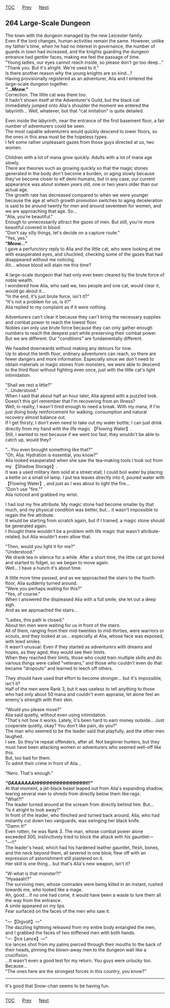 [TOC](../readme.md)&nbsp;&nbsp;&nbsp;&nbsp;&nbsp;&nbsp;[Prev](chapter0263.md)&nbsp;&nbsp;&nbsp;&nbsp;&nbsp;&nbsp;[Next](chapter0265.md)



## 264 Large-Scale Dungeon

The town with the dungeon managed by the new Leicester family.  
Even if the lord changes, human activities remain the same. However,
unlike my father's time, when he had no interest in governance, the
number of guards in town had increased, and the knights guarding the
dungeon entrance had gentler faces, making me feel the passage of
time.  
"Young ladies, our eyes cannot reach inside, so please don't go too
deep..."  
"Thank you. But it's alright. We're used to it."  
Is there another reason why the young knights are so kind...?  
Having provisionally registered as an adventurer, Alia and I entered the
large-scale dungeon together.  
***"...Meow."***  
Correction. The little cat was there too.  
It hadn't shown itself at the Adventurer's Guild, but the black cat
immediately jumped onto Alia's shoulder the moment we entered the
labyrinth... Well, whatever, but that "cat imitation" is quite
detailed.  
  
Even inside the labyrinth, near the entrance of the first basement
floor, a fair number of adventurers could be seen.  
The most capable adventurers would quickly descend to lower floors, so
the ones in this area must be the hopeless types.  
I felt some rather unpleasant gazes from those guys directed at us, two
women.  
  
Children with a lot of mana grow quickly. Adults with a lot of mana age
slowly.  
There are theories such as growing quickly so that the magic stones
generated in the body don't become a burden, or aging slowly because
they've become closer to elf demi-humans, but in any case, our current
appearance was about sixteen years old, one or two years older than our
actual age.  
The growth rate has decreased compared to when we were younger because
the age at which growth promotion switches to aging deceleration is said
to be around twenty for men and around seventeen for women, and we are
approaching that age. So...  
"Alia, you're beautiful."  
Enough to unnecessarily attract the gazes of men. But still, you're more
beautiful covered in blood.  
"Don't say silly things, let's decide on a capture route."  
"Yes, yes."  
***"Meow..."***  
I gave a perfunctory reply to Alia and the little cat, who were looking
at me with exasperated eyes, and chuckled, checking some of the gazes
that had disappeared without me noticing.  
Ah... whose blood will stain me this time?  
  
A large-scale dungeon that had only ever been cleared by the brute force
of noble wealth.  
I wondered how Alia, who said we, two people and one cat, would clear
it, would go about it...  
"In the end, it's just brute force, isn't it?"  
"It's not a problem for us, is it?"  
Alia replied to my complaint as if it were nothing.  
  
Adventurers can't clear it because they can't bring the necessary
supplies and combat power to reach the lowest floor.  
Nobles can only use brute force because they can only gather enough
numbers to reach the deepest part while preserving their combat power.  
But we are different. Our "conditions" are fundamentally different.  
  
We headed downwards without making any detours for now.  
Up to about the tenth floor, ordinary adventurers can reach, so there
are fewer dangers and more information. Especially since we don't need
to obtain materials or magic stones from monsters, we were able to
descend to the third floor without fighting even once, just with the
little cat's light intimidation.  
  
"Shall we rest a little?"  
"...Understood."  
When I said that about half an hour later, Alia agreed with a puzzled
look. Doesn't this girl remember that I'm recovering from an illness?  
Well, in reality, I wasn't tired enough to need a break. With my mana,
if I'm just doing body reinforcement for walking, consumption and
natural recovery almost balance out.  
If I get thirsty, I don't even need to take out my water bottle; I can
just drink directly from my hand with the life magic 【Flowing
Water】.  
Still, I wanted to rest because if we went too fast, they wouldn't be
able to catch up, would they?  
  
"...You even brought something like that?"  
"Oh, Alia. Hydration is essential, you know?"  
Alia looked exasperated when she saw the tea-making tools I took out
from my 【Shadow Storage】.  
It was a used military item sold at a street stall; I could boil water
by placing a kettle on a small oil lamp. I put tea leaves directly into
it, poured water with 【Flowing Water】, and just as I was about to
light the fire...  
"Don't use "fire.""  
Alia noticed and grabbed my wrist.  
  
I had lost my fire attribute. My magic stone had become smaller by that
much, and my physical condition was better, but... it wasn't impossible
to regain the fire attribute.  
It would be starting from scratch again, but if I trained, a magic stone
should be generated again.  
I thought there wouldn't be a problem with life magic that wasn't
attribute-related, but Alia wouldn't even allow that.  
  
"Then, would you light it for me?"  
"Understood."  
We drank tea in silence for a while. After a short time, the little cat
got bored and started to fidget, so we began to move again.  
Well... I have a hunch it's about time.  
  
A little more time passed, and as we approached the stairs to the fourth
floor, Alia suddenly turned around.  
"Were you perhaps waiting for this?"  
"Yes, of course."  
When I answered the displeased Alia with a full smile, she let out a
deep sigh.  
And as we approached the stairs...  
  
"Ladies, this path is closed."  
About ten men were waiting for us in front of the stairs.  
All of them, ranging from their mid-twenties to mid-thirties, were
warriors or scouts, and they looked at us... especially at Alia, whose
face was exposed, with lewd smiles.  
It wasn't unusual. Even if they started as adventurers with dreams and
hopes, as they aged, they would see their limits.  
When they reached their limits, those who could train multiple skills
and do various things were called "veterans," and those who couldn't
even do that became "dropouts" and learned to leech off others.  
  
They should have used that effort to become stronger... but it's
impossible, isn't it?  
Half of the men were Rank 3, but it was useless to tell anything to
those who had only about 50 mana and couldn't even appraise, let alone
feel an enemy's strength with their skin.  
  
"Would you please move?"  
Alia said quietly, without even using intimidation.  
"That's not how it works. Lately, it's been hard to earn money
outside... Just cooperate quietly, okay? You don't like pain, do you?"  
The man who seemed to be the leader said that playfully, and the other
men laughed.  
I see. So they're repeat offenders, after all. Not beginner hunters, but
they must have been attacking women or adventurers who seemed well-off
like this.  
But, too bad for them.  
To admit their crime in front of Alia...  
  
"Nero. That's enough."  
  
***"GAAAAAAAHHHHHHHHHHHHHHHH!!"***  
At that moment, a jet-black beast leaped out from Alia's expanding
shadow, tearing several men to shreds from directly below them like
rags.  
"What?!"  
The leader turned around at the scream from directly behind him.
But...  
"Is it alright to look away?"  
In front of the leader, who flinched and turned back around, Alia, who
had instantly cut down two vanguards, was swinging her black knife.  
"Damn it!"  
Even rotten, he was Rank 3. The man, whose combat power alone exceeded
300, instinctively tried to block the attack with his gauntlet―  
"―!!"  
The leader's head, which had his hardened leather gauntlet, flesh,
bones, and the neck beyond them, all severed in one blow, flew off with
an expression of astonishment still plastered on it.  
Her skill is one thing... but that's Alia's new weapon, isn't it?  
  
"W-what is that monster?!"  
"Hyaaaah!?"  
The surviving men, whose comrades were being killed in an instant,
rushed towards me, who looked like a mage.  
Ah, good... if no one had come, it would have been a waste to lure them
all the way from the entrance.  
A smile appeared on my lips.  
Fear surfaced on the faces of the men who saw it.  
  
"―【Digvolt】―"  
The dazzling lightning released from my entire body entangled the men,
and I grabbed the faces of two stiffened men with both hands.  
"―【Ice Lance】―"  
Ice lances shot from my palms pierced through their mouths to the back
of their heads, pinning the blown-away men to the dungeon wall like a
crucifixion.  
...It wasn't even a good test for my return. You guys were unlucky
too.  
Because...  
"The ones here are the strongest forces in this country, you know?"  
  

------------------------------------------------------------------------

It's good that Snow-chan seems to be having fun.  


---
[TOC](../readme.md)&nbsp;&nbsp;&nbsp;&nbsp;&nbsp;&nbsp;[Prev](chapter0263.md)&nbsp;&nbsp;&nbsp;&nbsp;&nbsp;&nbsp;[Next](chapter0265.md)

